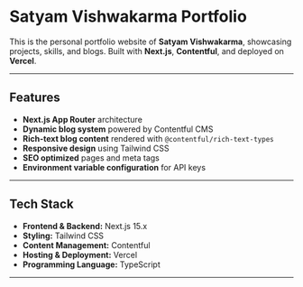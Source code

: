 # Satyam Vishwakarma Portfolio

This is the personal portfolio website of **Satyam Vishwakarma**, showcasing projects, skills, and blogs. Built with **Next.js**, **Contentful**, and deployed on **Vercel**.

---

## Features

- **Next.js App Router** architecture
- **Dynamic blog system** powered by Contentful CMS
- **Rich-text blog content** rendered with `@contentful/rich-text-types`
- **Responsive design** using Tailwind CSS
- **SEO optimized** pages and meta tags
- **Environment variable configuration** for API keys

---

## Tech Stack

- **Frontend & Backend:** Next.js 15.x
- **Styling:** Tailwind CSS
- **Content Management:** Contentful
- **Hosting & Deployment:** Vercel
- **Programming Language:** TypeScript

---


